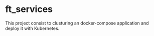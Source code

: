 # ft_services
This project consist to clusturing an docker-compose application and deploy it with Kubernetes.
